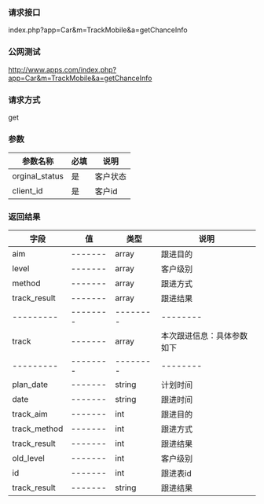 ### **请求接口**
index.php?app=Car&m=TrackMobile&a=getChanceInfo



### **公网测试**
http://www.apps.com/index.php?app=Car&m=TrackMobile&a=getChanceInfo

### **请求方式**
get


### **参数**
| 参数名称  |必填|     说明      |
|------|-----|------|
| orginal_status| 是 |   客户状态|
| client_id     | 是 |   客户id   |
### **返回结果**
|字段        |值          |类型    |说明        |
| ---------  |--------    |-------- |--------  |
|aim|-------   |array  |跟进目的  |
|level|-------   |array  |客户级别  |
|method|-------   |array  |跟进方式  |
|track_result|-------   |array  |跟进结果  |
| ---------  |--------    |-------- |--------  |
|track|-------   |array  |本次跟进信息：具体参数如下  |
| ---------  |--------    |-------- |--------  |
|plan_date|-------   |string  |计划时间  |
|date|-------   |string  |跟进时间  |
|track_aim|-------   |int  |跟进目的  |
|track_method|-------   |int  |跟进方式  |
|track_result|-------   |int  |跟进结果  |
|old_level|-------   |int  |客户级别  |
|id|-------   |int  |跟进表id  |
|track_result|-------   |string  |跟进结果  |
